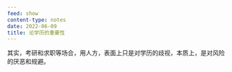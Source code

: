 ```yaml
---
feed: show
content-type: notes
date: 2022-06-09
title: 论学历的重要性
---
```

其实，考研和求职等场合，用人方，表面上只是对学历的歧视，本质上，是对风险的厌恶和规避。
